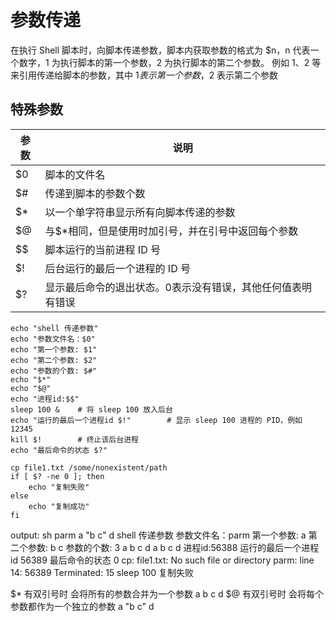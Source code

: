 # 参数传递

在执行 Shell 脚本时，向脚本传递参数，脚本内获取参数的格式为 $n，n 代表一个数字，1 为执行脚本的第一个参数，2 为执行脚本的第二个参数。
例如 $1、$2 等来引用传递给脚本的参数，其中 $1 表示第一个参数，$2 表示第二个参数

## 特殊参数

| 参数 | 说明                             |
|----|--------------------------------|
| $0 | 脚本的文件名                         |
| $# | 传递到脚本的参数个数                     |
| $* | 以一个单字符串显示所有向脚本传递的参数            |
| $@ | 与$*相同，但是使用时加引号，并在引号中返回每个参数     |
| $$ | 脚本运行的当前进程 ID 号                 |
| $! | 后台运行的最后一个进程的 ID 号              |
| $? | 显示最后命令的退出状态。0表示没有错误，其他任何值表明有错误 |

```shell
echo "shell 传递参数"
echo "参数文件名：$0"
echo "第一个参数: $1"
echo "第二个参数: $2"
echo "参数的个数: $#"
echo "$*"
echo "$@"
echo "进程id:$$"
sleep 100 &    # 将 sleep 100 放入后台
echo "运行的最后一个进程id $!"        # 显示 sleep 100 进程的 PID，例如 12345
kill $!        # 终止该后台进程
echo "最后命令的状态 $?"

cp file1.txt /some/nonexistent/path
if [ $? -ne 0 ]; then
    echo "复制失败"
else
    echo "复制成功"
fi
```

output:
sh parm a "b c" d
shell 传递参数
参数文件名：parm
第一个参数: a
第二个参数: b c
参数的个数: 3
a b c d
a b c d
进程id:56388
运行的最后一个进程id 56389
最后命令的状态 0
cp: file1.txt: No such file or directory
parm: line 14: 56389 Terminated: 15          sleep 100
复制失败


$* 有双引号时 会将所有的参数合并为一个参数  a b c d
$@ 有双引号时 会将每个参数都作为一个独立的参数  a "b c"  d